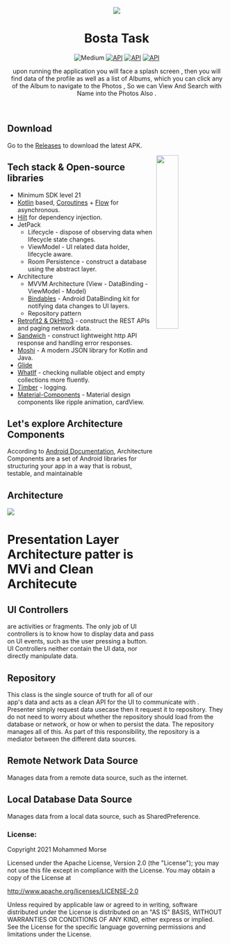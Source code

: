 <p align="center">
<img src="cover.png"/>
</p>

<h1 align="center">Bosta Task</h1>

<p align="center">
 <img alt="Medium" src="https://github.com/mohamedebrahim96/Namshi-Customer/workflows/Android%20CI/badge.svg"/></a>
     <a href="https://wakatime.com/badge/user/25e36a94-826e-4b90-bf37-6d78d9028422/project/95a7afd7-03a0-430d-968a-bb8bdc0646d2.svg"/><img alt="API" src="https://wakatime.com/badge/user/25e36a94-826e-4b90-bf37-6d78d9028422/project/95a7afd7-03a0-430d-968a-bb8bdc0646d2.svg"/></a>
     <a href="https://github.com/devil2020?tab=followers"><img alt="API" src="https://img.shields.io/github/stars/devil2020?style=social"/></a>
     <a href="https://github.com/Devil2020/Halan/releases/download/v1.0.0/app-sharedTestingResources-debug.apk"><img alt="API" src="https://img.shields.io/github/v/release/devil2020/halan?color=7885FF&label=Halan%20App&logo=android%22"/></a>

</p>



<p align="center">  
   upon running the application you will face a splash screen , then you will find data of the profile as well as a list of Albums, which you can click any of the Album to navigate to the Photos   , So we can View And Search with Name into the Photos Also .
</p>
</br>

## Download
Go to the [Releases](https://github.com/Devil2020/Halan/releases/download/v1.0.0/app-sharedTestingResources-debug.apk) to download the latest APK.


<img src=".images/halan.gif" align="right" width="32%"/>

## Tech stack & Open-source libraries
- Minimum SDK level 21
- [Kotlin](https://kotlinlang.org/) based, [Coroutines](https://github.com/Kotlin/kotlinx.coroutines) + [Flow](https://kotlin.github.io/kotlinx.coroutines/kotlinx-coroutines-core/kotlinx.coroutines.flow/) for asynchronous.
- [Hilt](https://dagger.dev/hilt/) for dependency injection.
- JetPack
    - Lifecycle - dispose of observing data when lifecycle state changes.
    - ViewModel - UI related data holder, lifecycle aware.
    - Room Persistence - construct a database using the abstract layer.
- Architecture
    - MVVM Architecture (View - DataBinding - ViewModel - Model)
    - [Bindables](https://github.com/skydoves/bindables) - Android DataBinding kit for notifying data changes to UI layers.
    - Repository pattern
- [Retrofit2 & OkHttp3](https://github.com/square/retrofit) - construct the REST APIs and paging network data.
- [Sandwich](https://github.com/skydoves/Sandwich) - construct lightweight http API response and handling error responses.
- [Moshi](https://github.com/square/moshi/) - A modern JSON library for Kotlin and Java.
- [Glide](https://github.com/bumptech/glide)
- [WhatIf](https://github.com/skydoves/whatif) - checking nullable object and empty collections more fluently.
- [Timber](https://github.com/JakeWharton/timber) - logging.
- [Material-Components](https://github.com/material-components/material-components-android) - Material design components like ripple animation, cardView.

## Let's explore Architecture Components

According to  [Android Documentation](https://developer.android.com/topic/libraries/architecture), Architecture Components are a set of Android libraries for structuring your app in a way that is robust, testable, and maintainable

## Architecture

[![](.images/Architecture-mvi.png)](.images/Architecture-mvi.png)

# []() Presentation Layer Architecture patter is MVi and Clean Architecute 

## []()UI Controllers

are activities or fragments. The only job of UI controllers is to know how to display data and pass on UI events, such as the user pressing a button. UI Controllers neither contain the UI data, nor directly manipulate data.

## []()Repository
This class is the single source of truth for all of our app's data and acts as a clean API for the UI to communicate with . Presenter simply request data usecase then it request it to repository. They do not need to worry about whether the repository should load from the database or network, or how or when to persist the data. The repository manages all of this. As part of this responsibility, the repository is a mediator between the different data sources.

## []()Remote Network Data Source

Manages data from a remote data source, such as the internet.


## []()Local Database Data Source

Manages data from a local data source, such as SharedPreference.

### []()License:
Copyright 2021 Mohammed Morse

Licensed under the Apache License, Version 2.0 (the "License");
you may not use this file except in compliance with the License.
You may obtain a copy of the License at

   http://www.apache.org/licenses/LICENSE-2.0

Unless required by applicable law or agreed to in writing, software
distributed under the License is distributed on an "AS IS" BASIS,
WITHOUT WARRANTIES OR CONDITIONS OF ANY KIND, either express or implied.
See the License for the specific language governing permissions and
limitations under the License.


